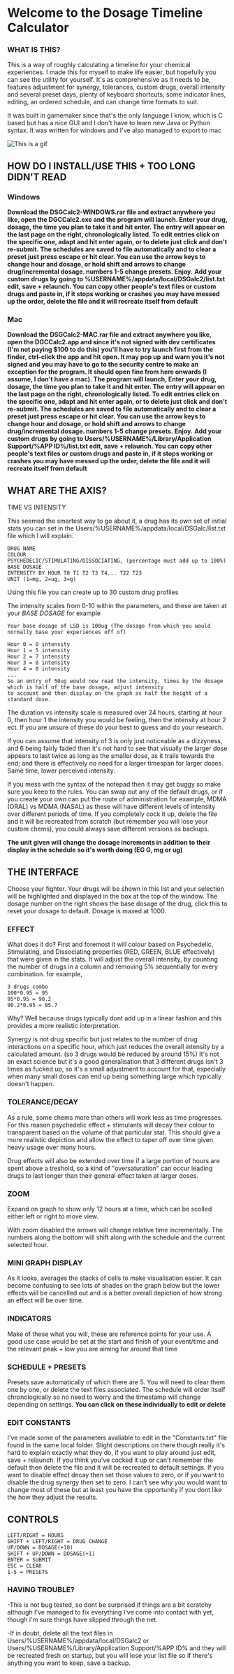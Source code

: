 # Welcome to the Dosage Timeline Calculator


### WHAT IS THIS?

This is a way of roughly calculating a timeline for your chemical experiences.
I made this for myself to make life easier, but hopefully you can see the utility for yourself.
It's as comprehensive as it needs to be, features adjustment for synergy, tolerances, custom drugs,
overall intensity and several preset days, plenty of keyboard shortcuts, some indicator lines, editing,
an ordered schedule, and can change time formats to suit.

It was built in gamemaker since that's the only language I know, which is C based but has a nice GUI
and I don't have to learn new Java or Python syntax. It was written for windows and I've also managed to export to mac

![This is a gif](https://media4.giphy.com/media/IWXj1tCDis9BVF33yd/giphy.gif?cid=790b7611264964a97b9478c072aa7de2f9678b5f3b8f6b8d&rid=giphy.gif&ct=g)

## HOW DO I INSTALL/USE THIS + TOO LONG DIDN'T READ

### Windows

**Download the DSGCalc2-WINDOWS.rar file and extract anywhere you like, open the DGCCalc2.exe and the program will launch. Enter your drug, dosage, the time you plan to take it and hit enter. The entry will appear on the last page on the right, chronologically listed. To edit entries click on the specific one, adapt and hit enter again, or to delete just click and don't re-submit. The schedules are saved to file automatically and to clear a preset just press escape or hit clear. You can use the arrow keys to change hour and dosage, or hold shift and arrows to change drug/incremental dosage. numbers 1-5 change presets. Enjoy.**
**Add your custom drugs by going to %USERNAME%/appdata/local/DSGalc2/list.txt edit, save + relaunch. You can copy other people's text files or custom drugs and paste in, if it stops working or crashes you may have messed up the order, delete the file and it will recreate itself from default**

### Mac

**Download the DSGCalc2-MAC.rar file and extract anywhere you like, open the DGCCalc2.app and since it's not signed with dev certificates (I'm not paying $100 to do this) you'll have to try launch first from the finder, ctrl-click the app and hit open. It may pop up and warn you it's not signed and you may have to go to the security centre to make an exception for the program. It should open fine from here onwards (I assume, I don't have a mac).
The program will launch, Enter your drug, dosage, the time you plan to take it and hit enter. The entry will appear on the last page on the right, chronologically listed. To edit entries click on the specific one, adapt and hit enter again, or to delete just click and don't re-submit. The schedules are saved to file automatically and to clear a preset just press escape or hit clear. You can use the arrow keys to change hour and dosage, or hold shift and arrows to change drug/incremental dosage. numbers 1-5 change presets. Enjoy.**
**Add your custom drugs by going to Users/%USERNAME%/Library/Application Support/%APP ID%/list.txt edit, save + relaunch. You can copy other people's text files or custom drugs and paste in, if it stops working or crashes you may have messed up the order, delete the file and it will recreate itself from default**

## WHAT ARE THE AXIS?

TIME VS INTENSITY

This seemed the smartest way to go about it, a drug has its own set of initial stats you can set 
in the Users/%USERNAME%/appdata/local/DSGalc/list.txt file which I will explain.

```
DRUG NAME
COLOUR
PSYCHEDELIC/STIMULATING/DISSOCIATING, (percentage must add up to 100%)
BASE DOSAGE
INTENSITY BY HOUR T0 T1 T2 T3 T4... T22 T23
UNIT (1=mg, 2=ug, 3=g)
```
Using this file you can create up to 30 custom drug profiles

The intensity scales from 0-10 within the parameters, and these are taken at your *BASE DOSAGE*
for example
```
Your base dosage of LSD is 100ug (The dosage from which you would normally base your experiences off of)

Hour 0 = 0 intensity
Hour 1 = 5 intensity
Hour 2 = 7 intensity
Hour 3 = 8 intensity
Hour 4 = 8 intensity
...
So an entry of 50ug would now read the intensity, times by the dosage which is half of the base dosage, adjust intensity
to account and then display on the graph as half the height of a standard dose.
```
The duration vs intensity scale is measured over 24 hours, starting at hour 0, then hour 1 the intensity
you would be feeling, then the intensity at hour 2 ect. If you are unsure of these do your best to guess
and do your research. 

If you can assume that intensity of 3 is only just noticeable as a dizzyness, and 6 being fairly faded then it's not hard to see that visually the larger dose appears to last twice as long as the smaller dose, as it trails towards the end; and
there is effectively no need for a larger timespan for larger doses. Same time, lower perceived intensity.

If you mess with the syntax of the notepad then it may get buggy so make sure you keep to the rules.
You can swap out any of the default drugs, or if you create your own can put the route of administration
for example, MDMA (ORAL) vs MDMA (NASAL) as these will have different levels of intensity over different 
periods of time.
If you completely cock it up, delete the file and it will be recreated from scratch (but remember you will lose 
your custom chems), you could always save different versions as backups.

**The unit given will change the dosage increments in addition to their display in the schedule so it's worth doing (EG G, mg or ug)**

## THE INTERFACE

Choose your fighter. Your drugs will be shown in this list and your selection will be highlighted and displayed in the box at the top of the window.
The dosage number on the right shows the base dosage of the drug, click this to reset your dosage to default.
Dosage is maxed at 1000.

### EFFECT 

What does it do? 
First and foremost it will colour based on Psychedelic, Stimulating, and Dissociating properties (RED, GREEN, BLUE effectively) that were
given in the stats. It will adjust the overall intensity, by counting the number of drugs in a column and removing 5% sequentially
for every combination. for example,
```
3 drugs combo
100*0.95 = 95
95*0.95 = 90.2
90.2*0.95 = 85.7
```
Why? Well because drugs typically dont add up in a linear fashion and this provides a more realistic
interpretation.

Synergy is not drug specific but just relates to the number of drug interactions on a specific hour, which just reduces the overall intensity by a calculated amount. (so 3 drugs would be reduced by around 15%)
It's not an exact science but it's a good generalisation that 3 different drugs isn't 3 times as fucked up, so it's a small adjustment to account for that, especially when many small doses can end up being something large which typically doesn't happen.


### TOLERANCE/DECAY

As a rule, some chems more than others will work less as time progresses. For this reason psychedelic effect + stimulants will
decay their colour to transparent based on the volume of that particular stat. This should give a more realistic depiction
and allow the effect to taper off over time given heavy usage over many hours.

Drug effects will also be extended over time if a large portion of hours are spent above a treshold, so a kind of "oversaturation" can occur
leading drugs to last longer than their general effect taken at larger doses. 

### ZOOM

Expand on graph to show only 12 hours at a time, which can be scolled either left or right to move view.

With zoom disabled the arrows will change relative time incrementally. The numbers along the bottom will shift along with
the schedule and the current selected hour.

### MINI GRAPH DISPLAY

As it looks, averages the stacks of cells to make visualisation easier. It can become confusing to see
lots of shades on the graph below but the lower effects will be cancelled out and is a better overall
depiction of how strong an effect will be over time.

### INDICATORS

Make of these what you will, these are reference points for your use. A good use case would be
set at the start and finish of your event/time and the relevant peak + low you are aiming for 
around that time

### SCHEDULE + PRESETS

Presets save automatically of which there are 5. You will need to clear them one by one, or delete 
the text files associated.
The schedule will order itself chronologically so no need to worry and the timestamp will 
change depending on settings. **You can click on these individually to edit or delete**

### EDIT CONSTANTS

I've made some of the parameters avaliable to edit in the "Constants.txt" file found in the same local folder.
Slight descriptions on there though really it's hard to explain exactly what they do, if you want to play around just edit, save + relaunch.
If you think you've cocked it up or can't remember the default then delete the file and it will be recreated to default settings.
If you want to disable effect decay then set those values to zero, or if you want to disable the drug synergy then set to zero. I can't see why you would want to change most of these but at least you have the opportunity if you dont like the how they adjust the results.


## CONTROLS 
```
LEFT/RIGHT = HOURS
SHIFT + LEFT/RIGHT = DRUG CHANGE
UP/DOWN = DOSAGE(+10)
SHIFT + UP/DOWN = DOSAGE(+1)
ENTER = SUBMIT
ESC = CLEAR 
1-5 = PRESETS
```

### HAVING TROUBLE?

-This is not bug tested, so dont be surprised if things are a bit scratchy although I've managed to fix
everything I've come into contact with yet, though i'm sure things have slipped through the net.


-If in doubt, delete all the text files in Users/%USERNAME%/appdata/local/DSGalc2 or Users/%USERNAME%/Library/Application Support/%APP ID% and they will be recreated fresh on startup, but you will lose your list file so if there's anything you want to keep, save a backup.
